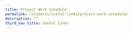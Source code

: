 ```yaml
---
title: Project Work Schedule
permalink: /students/useful-links/project-work-schedule/
description: ""
third_nav_title: Useful Links
---
```

